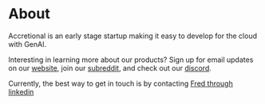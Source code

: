 # About
Accretional is an early stage startup making it easy to develop for the cloud with GenAI.

Interesting in learning more about our products? Sign up for email updates on our [website](https://accretional.com), join our [subreddit](https://reddit.com/r/accretional), and check out our [discord](https://discord.gg/accretional).

Currently, the best way to get in touch is by contacting [Fred through linkedin](https://www.linkedin.com/in/frederick-weitendorf-40b505b6/)
